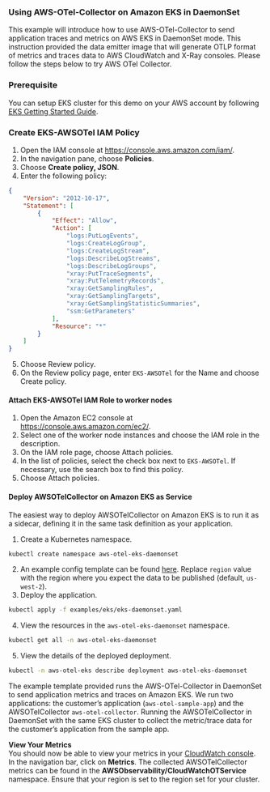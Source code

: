 ### Using AWS-OTel-Collector on Amazon EKS in DaemonSet

This example will introduce how to use AWS-OTel-Collector to send application traces and metrics on AWS EKS in DaemonSet mode. This instruction provided the data emitter image that will generate OTLP format of metrics and traces data to AWS CloudWatch and X-Ray consoles.  Please follow the steps below to try AWS OTel Collector.

### Prerequisite
You can setup EKS cluster for this demo on your AWS account by following [EKS Getting Started Guide](https://docs.aws.amazon.com/eks/latest/userguide/getting-started.html). 

### Create EKS-AWSOTel IAM Policy 
1. Open the IAM console at https://console.aws.amazon.com/iam/.
2. In the navigation pane, choose **Policies**.
3. Choose **Create policy, JSON**.
4. Enter the following policy:
```json
{
	"Version": "2012-10-17",
	"Statement": [
		{
			"Effect": "Allow",
			"Action": [
				"logs:PutLogEvents",
				"logs:CreateLogGroup",
				"logs:CreateLogStream",
				"logs:DescribeLogStreams",
				"logs:DescribeLogGroups",
				"xray:PutTraceSegments",
				"xray:PutTelemetryRecords",
				"xray:GetSamplingRules",
				"xray:GetSamplingTargets",
				"xray:GetSamplingStatisticSummaries",
				"ssm:GetParameters"
			],
			"Resource": "*"
		}
	]
}
```
5. Choose Review policy.
6. On the Review policy page, enter `EKS-AWSOTel` for the Name and choose Create policy.

#### Attach EKS-AWSOTel IAM Role to worker nodes
1. Open the Amazon EC2 console at https://console.aws.amazon.com/ec2/.
2. Select one of the worker node instances and choose the IAM role in the description.
3. On the IAM role page, choose Attach policies.
4. In the list of policies, select the check box next to `EKS-AWSOTel`. If necessary, use the search box to find this policy.
5. Choose Attach policies.

#### Deploy AWSOTelCollector on Amazon EKS as Service
The easiest way to deploy AWSOTelCollector on Amazon EKS is to run it as a sidecar, defining it in the same task definition as your application.

1. Create a Kubernetes namespace.
```bash
kubectl create namespace aws-otel-eks-daemonset
```
2. An example config template can be found [here](../../examples/eks/eks-daemonset.yaml). Replace `region` value with the region where you expect the data to be published (default, `us-west-2`).
3. Deploy the application.
```bash
kubectl apply -f examples/eks/eks-daemonset.yaml
```
4. View the resources in the `aws-otel-eks-daemonset` namespace.
```bash
kubectl get all -n aws-otel-eks-daemonset
```
5. View the details of the deployed deployment.
```bash
kubectl -n aws-otel-eks describe deployment aws-otel-eks-daemonset
```

The example template provided runs the AWS-OTel-Collector in DaemonSet to send application metrics and traces on Amazon EKS. 
We run two applications: the customer’s application (`aws-otel-sample-app`) and the AWSOTelCollector `aws-otel-collector`. 
Running the AWSOTelCollector in DaemonSet with the same EKS cluster to collect the metric/trace data for the customer’s application from the sample app.

**View Your Metrics**  
You should now be able to view your metrics in your [CloudWatch console](https://console.aws.amazon.com/cloudwatch/). In the navigation bar, click on **Metrics**. The collected AWSOTelCollector metrics can be found in the **AWSObservability/CloudWatchOTService** namespace. Ensure that your region is set to the region set for your cluster.
